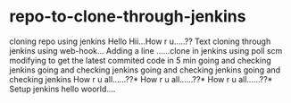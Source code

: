 # repo-to-clone-through-jenkins
cloning repo using jenkins
Hello Hii...How r u.....??
Text cloning through jenkins using web-hook...
Adding a line ......clone in jenkins using poll scm
modifying to get the latest commited code in 5 min
going and checking jenkins
going and checking jenkins
going and checking jenkins
going and checking jenkins
How r u all......??*
How r u all......??*
How r u all......??*
Setup jenkins 
hello woorld....
